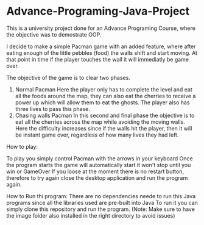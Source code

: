 # Advance-Programing-Java-Project
This is a university project done for an Advance Programing Course, where the objective was to demostrate OOP. 

I decide to make a simple Pacman game with an added feature, where after eating enough of the little pebbles (food) the walls shift and start moving. At that point in time if the player touches the wall it will immediatly be game over. 

The objective of the game is to clear two phases. 

1. Normal Pacman
   Here the player only has to complete the level and eat all the foods around the map, they can also eat the cherries to receive a power     up which will allow them to eat the ghosts. The player also has three lives to pass this phase.
3. Chasing walls Pacman
   In this second and final phase the objective is to eat all the cherries across the map while avoiding the moving walls. Here the 
   difficulty increases since if the walls hit the player, then it will be instant game over, regardless of how many lives they had left.

How to play:

   To play you simply control Pacman with the arrows in your keyboard
   Once the program starts the game will automatically start it won't stop until you win or GameOver
   If you loose at the moment there is no restart button, therefore to try again close the desktop application and run the program again.

How to Run thi program:
There are no dependencies neede to run this Java programs since all the libraries used are pre-built into Java
To run it you can simply clone this repository and run the program. (Note: Make sure to have the image folder also installed in the right directory to avoid issues)

